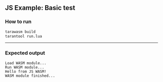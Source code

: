 ## JS Example: Basic test

### How to run

```bash
tarawasm build
tarantool run.lua
```

---

### Expected output

```
Load WASM module...
Run WASM module...
Hello from JS WASM!
WASM module finished...
```
